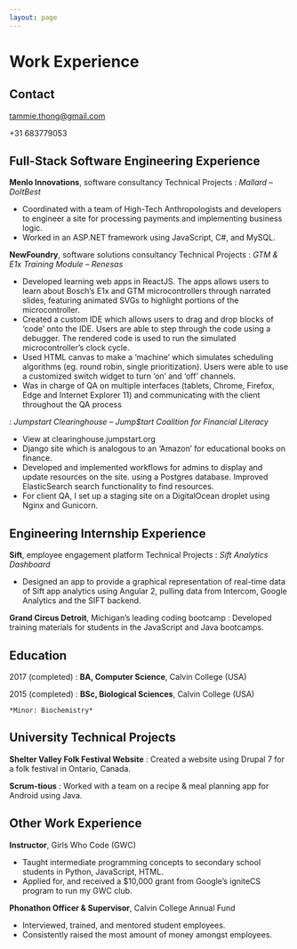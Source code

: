 ```yaml
---
layout: page
---
```


# Work Experience


Contact
---------
[tammie.thong@gmail.com](mailto:tammie.thong@gmail.com)

+31 683779053


Full-Stack Software Engineering Experience
---------

**Menlo Innovations**, software consultancy
Technical Projects
:	*Mallard – DoItBest*
* Coordinated with a team of High-Tech Anthropologists and developers to engineer a site for processing payments and implementing business logic.
* Worked in an ASP.NET framework using JavaScript, C#, and MySQL.

**NewFoundry**, software solutions consultancy
Technical Projects
:	*GTM & E1x Training Module – Renesas*
* Developed learning web apps in ReactJS. The apps allows users to learn about Bosch’s E1x and GTM microcontrollers through narrated slides, featuring animated SVGs to highlight portions of the microcontroller. 
* Created a custom IDE which allows users to drag and drop blocks of ‘code’ onto the IDE. Users are able to step through the code using a debugger. The rendered code is used to run the simulated microcontroller’s clock cycle.
* Used HTML canvas to make a ‘machine’ which simulates scheduling algorithms (eg. round robin, single prioritization). Users were able to use a customized switch widget to turn ‘on’ and ‘off’ channels.
*	Was in charge of QA on multiple interfaces (tablets, Chrome, Firefox, Edge and Internet Explorer 11) and communicating with the client throughout the QA process

:	*Jumpstart Clearinghouse – Jump$tart Coalition for Financial Literacy*
* View at clearinghouse.jumpstart.org
* Django site which is analogous to an ‘Amazon’ for educational books on finance.
* Developed and implemented workflows for admins to display and update resources on the site. using a Postgres database. Improved ElasticSearch search functionality to find resources.
* For client QA, I set up a staging site on a DigitalOcean droplet using Nginx and Gunicorn.

Engineering Internship Experience
---------
**Sift**, employee engagement platform
Technical Projects
:	*Sift Analytics Dashboard*
* Designed an app to provide a graphical representation of real-time data of Sift app analytics using Angular 2, pulling data from Intercom, Google Analytics and the SIFT backend.

**Grand Circus Detroit**, Michigan’s leading coding bootcamp
:	Developed training materials for students in the JavaScript and Java bootcamps.


Education
---------

2017 (completed)
:   **BA, Computer Science**, Calvin College (USA)
	

2015 (completed)
:   **BSc, Biological Sciences**, Calvin College (USA)

    *Minor: Biochemistry*

University Technical Projects
--------
**Shelter Valley Folk Festival Website**
:	Created a website using Drupal 7 for a folk festival in Ontario, Canada.

**Scrum-tious**
:	Worked with a team on a recipe & meal planning app for Android using Java.

Other Work Experience
--------
**Instructor**, Girls Who Code (GWC)
* Taught intermediate programming concepts to secondary school students in Python, JavaScript, HTML.
* Applied for, and received a $10,000 grant from Google’s igniteCS program to run my GWC club.

**Phonathon Officer & Supervisor**, Calvin College Annual Fund
* Interviewed, trained, and mentored student employees.
* Consistently raised the most amount of money amongst employees.
